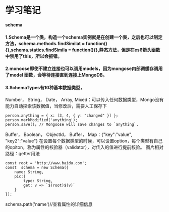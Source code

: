 # 学习笔记
**schema**
#### 1.Schema是一个类，构造一个schema实例就是在创建一个表，之后也可以制定方法，schema.methods.findSimilat = function(){},schema.statics.findSimila = function(){},静态方法，但是在es6箭头函数中禁用了this，所以会报错。
#### 2.monoose即使不建立连接也可以调用models，因为mongose内部调缓存调用了model 函数，会等待连接直到连接上MongoDB。
#### 3.SchemaTypes有10种基本数据类型，
Number，
String，
Date，
Array,
Mixed：可以传入任何数据类型，Mongo没有能力自动探索该数据值，当修改后，需要人工保存下

```
person.anything = { x: [3, 4, { y: "changed" }] };
person.markModified('anything');
person.save(); // Mongoose will save changes to `anything`.

```

Buffer，
Boolean，
ObjectId，
Buffer，
Map：{"key":"value", "key2":"value"}
在设置每个数据类型的时候，可以设置option，每个类型有自己的opiton，称为属性的校验器（validator），对传入的值进行提前校验。
图片相对路径：getter用法
```
const root = 'http://www.baidu.com';
const  schema = new Schema({
    name: String,
    pic:{
        type: String,
        get: v => `$(root)$(v)`
    }
});

```
schema.path('name')//查看属性的详细信息


































